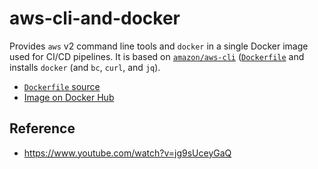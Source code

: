 # aws-cli-and-docker

Provides `aws` v2 command line tools and `docker` in a single Docker image used for CI/CD pipelines. It is based on [`amazon/aws-cli`](https://hub.docker.com/r/amazon/aws-cli) ([`Dockerfile`](https://github.com/aws/aws-cli/blob/v2/docker/Dockerfile) and installs `docker` (and `bc`, `curl`, and `jq`).

- [`Dockerfile` source](https://github.com/saltycrane/aws-cli-and-docker/blob/main/Dockerfile)
- [Image on Docker Hub](https://hub.docker.com/r/saltycrane/aws-cli-and-docker)

## Reference

- https://www.youtube.com/watch?v=jg9sUceyGaQ
